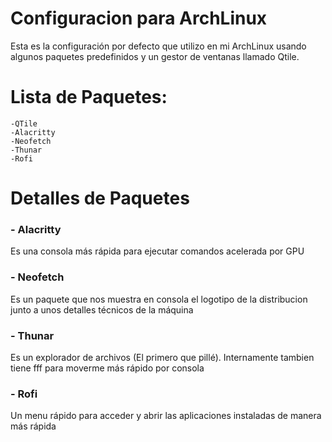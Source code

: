 # Configuracion para ArchLinux
Esta es la configuración por defecto que utilizo en mi ArchLinux
usando algunos paquetes predefinidos y un gestor de ventanas llamado 
Qtile.

# Lista de Paquetes:

	-QTile
	-Alacritty
	-Neofetch
	-Thunar
	-Rofi


# Detalles de Paquetes

### - Alacritty
Es una consola más rápida para ejecutar comandos acelerada por GPU

### - Neofetch
Es un paquete que nos muestra en consola el logotipo de la distribucion junto a unos
detalles técnicos de la máquina

### - Thunar
Es un explorador de archivos (El primero que pillé). Internamente tambien tiene fff para moverme más rápido por consola

### - Rofi
Un menu rápido para acceder y abrir las aplicaciones instaladas de manera más rápida
